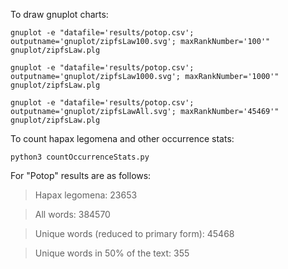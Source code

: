 To draw gnuplot charts:
```
gnuplot -e "datafile='results/potop.csv'; outputname='gnuplot/zipfsLaw100.svg'; maxRankNumber='100'" gnuplot/zipfsLaw.plg

gnuplot -e "datafile='results/potop.csv'; outputname='gnuplot/zipfsLaw1000.svg'; maxRankNumber='1000'" gnuplot/zipfsLaw.plg

gnuplot -e "datafile='results/potop.csv'; outputname='gnuplot/zipfsLawAll.svg'; maxRankNumber='45469'" gnuplot/zipfsLaw.plg
```

To count hapax legomena and other occurrence stats:
```
python3 countOccurrenceStats.py
```

For "Potop" results are as follows:

> Hapax legomena: 23653

> All words: 384570

> Unique words (reduced to primary form): 45468

> Unique words in 50% of the text: 355
